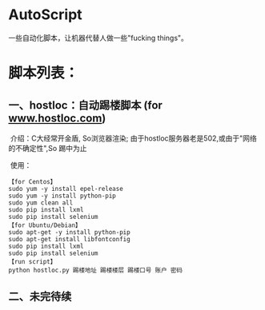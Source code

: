 # AutoScript
一些自动化脚本，让机器代替人做一些"fucking things"。

# 脚本列表：     
## 一、hostloc：自动踢楼脚本 (for www.hostloc.com)    

  介绍：C大经常开金盾, So浏览器渲染; 由于hostloc服务器老是502,或由于"网络的不确定性",So 踢中为止    
        
  使用：  
     
 ```
 【for Centos】
 sudo yum -y install epel-release
 sudo yum -y install python-pip
 sudo yum clean all
 sudo pip install lxml
 sudo pip install selenium
 【for Ubuntu/Debian】
 sudo apt-get -y install python-pip
 sudo apt-get install libfontconfig
 sudo pip install lxml
 sudo pip install selenium
 【run script】
 python hostloc.py 踢楼地址 踢楼楼层 踢楼口号 账户 密码
  ```       
      
## 二、未完待续    
